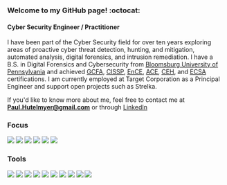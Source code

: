 ### Welcome to my GitHub page! :octocat:
#### Cyber Security Engineer / Practitioner

I have been part of the Cyber Security field for over ten years exploring areas of proactive cyber threat detection, hunting, and mitigation, automated analysis, digital forensics, and intrusion remediation. I have a B.S. in Digital Forensics and Cybersecurity from [Bloomsburg University of Pennsylvania](https://www.bloomu.edu/) and achieved [GCFA](https://www.giac.org/certification/certified-forensic-analyst-gcfa), [CISSP](https://www.isc2.org/Certifications/CISSP), [EnCE](https://www.opentext.com/products-and-solutions/services/training-and-learning-services/encase-training/examiner-certification), [ACE](https://training.accessdata.com/exam/accessdata-certified-examiner), [CEH](https://www.eccouncil.org/programs/certified-ethical-hacker-ceh/), and [ECSA](https://www.eccouncil.org/programs/certified-security-analyst-ecsa/) certifications. I am currently employed at Target Corporation as a Principal Engineer and support open projects such as Strelka.

If you'd like to know more about me, feel free to contact me at **Paul.Hutelmyer@gmail.com** or through [LinkedIn](https://www.linkedin.com/in/paulhutelmyer/)

### Focus
![](https://img.shields.io/badge/CyberSecurity-informational?style=for-the-badge&color=62757f)
![](https://img.shields.io/badge/IncidentResponse-informational?style=for-the-badge&color=62757f)
![](https://img.shields.io/badge/FileAnalysis-informational?style=for-the-badge&color=62757f)
![](https://img.shields.io/badge/Detection-informational?style=for-the-badge&color=62757f)
![](https://img.shields.io/badge/Scripting-informational?style=for-the-badge&color=62757f)
![](https://img.shields.io/badge/Automation-informational?style=for-the-badge&color=62757f)

### Tools
![](https://img.shields.io/badge/Python-informational?style=for-the-badge&logo=Python&logoColor=white&color=4B8BBE)
![](https://img.shields.io/badge/PyCharm-informational?style=for-the-badge&logo=PyCharm&logoColor=white&color=F7B500)
![](https://img.shields.io/badge/Jupyter-informational?style=for-the-badge&logo=Jupyter&logoColor=white&color=F7B500)
![](https://img.shields.io/badge/VSCode-informational?style=for-the-badge&logo=visual-studio-code&logoColor=white&color=F7B500)
![](https://img.shields.io/badge/pandas-informational?style=for-the-badge&logo=pandas&logoColor=white&color=F79025)
![](https://img.shields.io/badge/Docker-informational?style=for-the-badge&logo=Docker&logoColor=white&color=E44332)
![](https://img.shields.io/badge/VMWare-informational?style=for-the-badge&logo=VMWare&logoColor=white&color=E44332)
![](https://img.shields.io/badge/Ubuntu-informational?style=for-the-badge&logo=Ubuntu&logoColor=white&color=7D4698)
![](https://img.shields.io/badge/macOS-informational?style=for-the-badge&logo=Apple&logoColor=white&color=7D4698)
![](https://img.shields.io/badge/Windows-informational?style=for-the-badge&logo=Windows&logoColor=white&color=7D4698)
